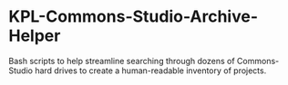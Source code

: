 # KPL-Commons-Studio-Archive-Helper
Bash scripts to help streamline searching through dozens of Commons-Studio hard drives to create a human-readable inventory of projects.  
